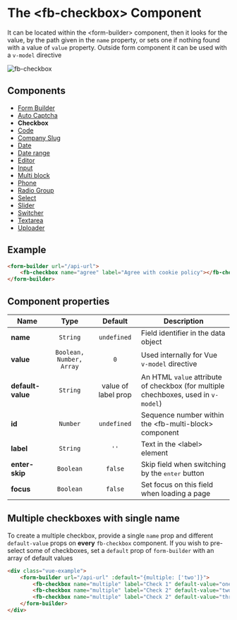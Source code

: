 # The &lt;fb-checkbox&gt; Component

It can be located within the &lt;form-builder&gt; component, then it looks for the value, by the path given in the `name` property, or sets one if nothing found with a value of `value` property. Outside form component it can be used with a `v-model` directive

![fb-checkbox](/assets/awema-pl/form-builder/docs/fb-checkbox.png)

## Components
* [Form Builder](./form-builder.md)
* [Auto Captcha](./fb-auto-captcha.md)
* **Checkbox**
* [Code](./fb-code.md)
* [Company Slug](./fb-company-slug.md)
* [Date](./fb-date.md)
* [Date range](./fb-date-range.md)
* [Editor](./fb-editor.md)
* [Input](./fb-input.md)
* [Multi block](./fb-multi-block.md)
* [Phone](./fb-phone.md)
* [Radio Group](./fb-radio-group.md)
* [Select](./fb-select.md)
* [Slider](./fb-slider.md)
* [Switcher](./fb-switcher.md)
* [Textarea](./fb-textarea.md)
* [Uploader](./fb-uploader.md)

## Example

```html
<form-builder url="/api-url">
    <fb-checkbox name="agree" label="Agree with cookie policy"></fb-checkbox>
</form-builder>
```
<div class="vue-example">
<form-builder url="/api-url">
    <fb-checkbox name="agree" label="Agree with cookie policy"></fb-checkbox>
</form-builder>
</div>


## Component properties

| Name                | Type               | Default             | Description                                       |
|---------------------|:------------------:|:-------------------:|---------------------------------------------------|
| **name**            | `String`           | `undefined`         | Field identifier in the data object               |
| **value**           | `Boolean, Number, Array` | `0`           | Used internally for Vue `v-model` directive       |
| **default-value**   | `String`           | value of label prop | An HTML `value` attribute of checkbox (for multiple chechboxes, used in `v-model`) |
| **id**              | `Number`           | `undefined`         | Sequence number within the &lt;fb-multi-block&gt; component |
| **label**           | `String`           | `''`                | Text in the &lt;label&gt; element                 |
| **enter-skip**      | `Boolean`          | `false`             | Skip field when switching by the <kbd>enter</kbd> button |
| **focus**           | `Boolean`          | `false`             | Set focus on this field when loading a page       |


## Multiple checkboxes with single name

To create a multiple checkbox, provide a single `name` prop and different `default-value` props on **every** `fb-checkbox` component. If you wish to pre-select some of checkboxes, set a `default` prop of `form-builder` with an array of default values

```html
<div class="vue-example">
    <form-builder url="/api-url" :default="{multiple: ['two']}">
        <fb-checkbox name="multiple" label="Check 1" default-value="one"></fb-checkbox>
        <fb-checkbox name="multiple" label="Check 2" default-value="two"></fb-checkbox>
        <fb-checkbox name="multiple" label="Check 2" default-value="three"></fb-checkbox>
    </form-builder>
</div>
```

<div class="vue-example">
    <form-builder url="//httpbin.org/post" disabled-dialog :default="{multiple: ['two']}">
        <fb-checkbox name="multiple" label="Check 1" default-value="one"></fb-checkbox>
        <fb-checkbox name="multiple" label="Check 2" default-value="two"></fb-checkbox>
        <fb-checkbox name="multiple" label="Check 3" default-value="three"></fb-checkbox>
    </form-builder>
</div>